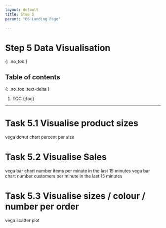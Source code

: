 ```yaml
---
layout: default
title: Step 5
parent: "06 Landing Page"

---
```


# Step 5 Data Visualisation
{: .no_toc }

## Table of contents
{: .no_toc .text-delta }

1. TOC
{:toc}

---


# Task 5.1 Visualise product sizes

vega donut chart percent per size

# Task 5.2 Visualise Sales

vega bar chart number items per minute in the last 15 minutes
vega bar chart number customers per minute in the last 15 minutes

# Task 5.3 Visualise sizes / colour / number per order

vega scatter plot